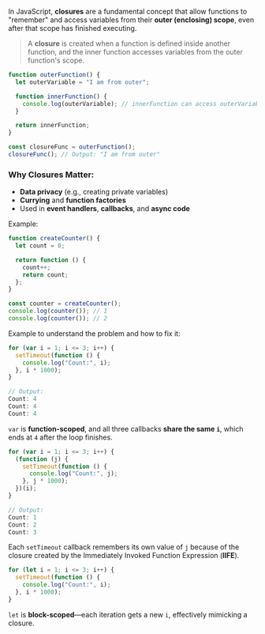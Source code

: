 In JavaScript, **closures** are a fundamental concept that allow functions to "remember" and access variables from their **outer (enclosing) scope**, even after that scope has finished executing.

> A **closure** is created when a function is defined inside another function, and the inner function accesses variables from the outer function's scope.

```js
function outerFunction() {
  let outerVariable = "I am from outer";

  function innerFunction() {
    console.log(outerVariable); // innerFunction can access outerVariable
  }

  return innerFunction;
}

const closureFunc = outerFunction();
closureFunc(); // Output: "I am from outer"
```

### Why Closures Matter:
- **Data privacy** (e.g., creating private variables)
- **Currying** and **function factories**
- Used in **event handlers**, **callbacks**, and **async code**

Example:
```js
function createCounter() {
  let count = 0;

  return function () {
    count++;
    return count;
  };
}

const counter = createCounter();
console.log(counter()); // 1
console.log(counter()); // 2
```

Example to understand the problem and how to fix it:
``` js
for (var i = 1; i <= 3; i++) {
  setTimeout(function () {
    console.log("Count:", i);
  }, i * 1000);
}

// Output:
Count: 4
Count: 4
Count: 4
```

`var` is **function-scoped**, and all three callbacks **share the same `i`**, which ends at `4` after the loop finishes.

```js
for (var i = 1; i <= 3; i++) {
  (function (j) {
    setTimeout(function () {
      console.log("Count:", j);
    }, j * 1000);
  })(i);
}

// Output:
Count: 1
Count: 2
Count: 3
```

Each `setTimeout` callback remembers its own value of `j` because of the closure created by the Immediately Invoked Function Expression (**IIFE**).

```js
for (let i = 1; i <= 3; i++) {
  setTimeout(function () {
    console.log("Count:", i);
  }, i * 1000);
}
```

`let` is **block-scoped**—each iteration gets a new `i`, effectively mimicking a closure.